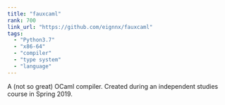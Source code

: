 ```yaml
---
title: "fauxcaml"
rank: 700
link_url: "https://github.com/eignnx/fauxcaml"
tags:
  - "Python3.7"
  - "x86-64"
  - "compiler"
  - "type system"
  - "language"
---
```


A (not so great) OCaml compiler. Created during an independent studies course in Spring 2019.